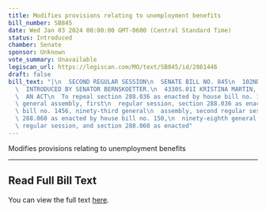 ```yaml
---
title: Modifies provisions relating to unemployment benefits
bill_number: SB845
date: Wed Jan 03 2024 00:00:00 GMT-0600 (Central Standard Time)
status: Introduced
chamber: Senate
sponsor: Unknown
vote_summary: Unavailable
legiscan_url: https://legiscan.com/MO/text/SB845/id/2861446
draft: false
bill_text: "|\n  SECOND REGULAR SESSION\n  SENATE BILL NO. 845\n  102ND GENERA L ASSEMBLY\n\
  \  INTRODUCED BY SENATOR BERNSKOETTER.\n  4330S.01I KRISTINA MARTIN, Secretary\n\
  \  AN ACT\n  To repeal section 288.036 as enacted by house bill no. 150, ninety-eighth\
  \ general assembly, first\n  regular session, section 288.036 as enacted by house\
  \ bill no. 1456, ninety-third general\n  assembly, second regular session, section\
  \ 288.060 as enacted by house bill no. 150,\n  ninety-eighth general assembly, first\
  \ regular session, and section 288.060 as enacted"
---
```

Modifies provisions relating to unemployment benefits

---

## Read Full Bill Text

You can view the full text [here](https://legiscan.com/MO/text/SB845/id/2861446).
